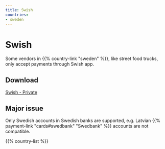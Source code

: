 ```yaml
---
title: Swish
countries:
- sweden
---
```


# Swish
Some vendors in {{% country-link "sweden" %}}, like street food trucks, only accept payments through Swish app.

## Download
[Swish - Private](https://www.swish.nu/private)

## Major issue
Only Swedish accounts in Swedish banks are supported, e.g. Latvian {{% payment-link "cards#swedbank" "Swedbank" %}} accounts are not compatible.

{{% country-list %}}
